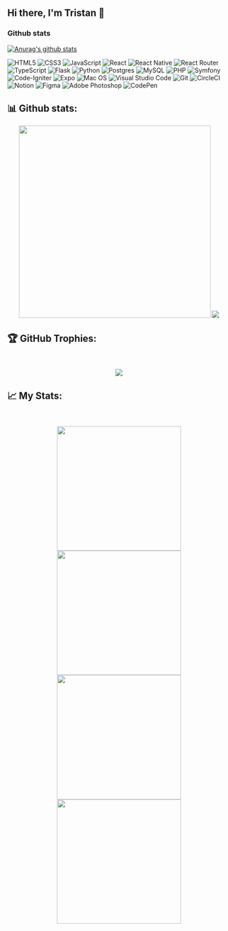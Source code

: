 ## Hi there, I'm Tristan 👋

### Github stats

[![Anurag's github stats](https://github-readme-stats.vercel.app/api?username=TristanLemire&show_icons=true&theme=radical)](https://github.com/anuraghazra/github-readme-stats) 
<!-- [![Top Langs](https://github-readme-stats.vercel.app/api/top-langs/?username=TristanLemire&layout=compact&theme=radical)](https://github.com/anuraghazra/github-readme-stats) -->

![HTML5](https://img.shields.io/badge/html5-%23E34F26.svg?style=for-the-badge&logo=html5&logoColor=white)
![CSS3](https://img.shields.io/badge/css3-%231572B6.svg?style=for-the-badge&logo=css3&logoColor=white)
![JavaScript](https://img.shields.io/badge/javascript-%23323330.svg?style=for-the-badge&logo=javascript&logoColor=%23F7DF1E)
![React](https://img.shields.io/badge/react-%2320232a.svg?style=for-the-badge&logo=react&logoColor=%2361DAFB)
![React Native](https://img.shields.io/badge/react_native-%2320232a.svg?style=for-the-badge&logo=react&logoColor=%2361DAFB)
![React Router](https://img.shields.io/badge/React_Router-CA4245?style=for-the-badge&logo=react-router&logoColor=white)
![TypeScript](https://img.shields.io/badge/typescript-%23007ACC.svg?style=for-the-badge&logo=typescript&logoColor=white)
![Flask](https://img.shields.io/badge/flask-%23000.svg?style=for-the-badge&logo=flask&logoColor=white)
![Python](https://img.shields.io/badge/python-3670A0?style=for-the-badge&logo=python&logoColor=ffdd54)
![Postgres](https://img.shields.io/badge/postgres-%23316192.svg?style=for-the-badge&logo=postgresql&logoColor=white)
![MySQL](https://img.shields.io/badge/mysql-%2300f.svg?style=for-the-badge&logo=mysql&logoColor=white)
![PHP](https://img.shields.io/badge/php-%23777BB4.svg?style=for-the-badge&logo=php&logoColor=white)
![Symfony](https://img.shields.io/badge/symfony-%23000000.svg?style=for-the-badge&logo=symfony&logoColor=white)
![Code-Igniter](https://img.shields.io/badge/CodeIgniter-%23EF4223.svg?style=for-the-badge&logo=codeIgniter&logoColor=white)
![Expo](https://img.shields.io/badge/expo-1C1E24?style=for-the-badge&logo=expo&logoColor=#D04A37)
![Mac OS](https://img.shields.io/badge/mac%20os-000000?style=for-the-badge&logo=macos&logoColor=F0F0F0)
![Visual Studio Code](https://img.shields.io/badge/Visual%20Studio%20Code-0078d7.svg?style=for-the-badge&logo=visual-studio-code&logoColor=white)
![Git](https://img.shields.io/badge/git-%23F05033.svg?style=for-the-badge&logo=git&logoColor=white)
![CircleCI](https://img.shields.io/badge/circle%20ci-%23161616.svg?style=for-the-badge&logo=circleci&logoColor=white)
![Notion](https://img.shields.io/badge/Notion-%23000000.svg?style=for-the-badge&logo=notion&logoColor=white)
![Figma](https://img.shields.io/badge/figma-%23F24E1E.svg?style=for-the-badge&logo=figma&logoColor=white)
![Adobe Photoshop](https://img.shields.io/badge/adobe%20photoshop-%2331A8FF.svg?style=for-the-badge&logo=adobe%20photoshop&logoColor=white)
![CodePen](https://img.shields.io/badge/Codepen-000000?style=for-the-badge&logo=codepen&logoColor=white)


<!--
**TristanLemire/TristanLemire** is a ✨ _special_ ✨ repository because its `README.md` (this file) appears on your GitHub profile.

Here are some ideas to get you started:

- 🔭 I’m currently working on ...
- 🌱 I’m currently learning ...
- 👯 I’m looking to collaborate on ...
- 🤔 I’m looking for help with ...
- 💬 Ask me about ...
- 📫 How to reach me: ...
- 😄 Pronouns: ...
- ⚡ Fun fact: ...
-->

## 📊 Github stats:

<p align = "center">
<img src = "https://github-readme-stats.vercel.app/api?username=TristanLemire&show_icons=true&theme=radical" width= "433px">
<img src= "https://github-readme-stats.vercel.app/api/top-langs/?username=TristanLemire&layout=compact&theme=radical&langs_count=8">
</p>

## 🏆 GitHub Trophies:
<br>
<p align = "center">
<img src = "https://github-profile-trophy.vercel.app/?username=TristanLemire&theme=radical&row=3&column=3">
</p>
<p align = "center">

## 📈 My Stats:
<br>
<p align = "center">
<img src = "https://github-profile-summary-cards.vercel.app/api/cards/repos-per-language?username=TristanLemire&theme=radical" width = "280px">
<img src = "https://github-profile-summary-cards.vercel.app/api/cards/most-commit-language?username=TristanLemire&theme=radical" width = "280px">
<br>
<img src = "https://github-profile-summary-cards.vercel.app/api/cards/stats?username=TristanLemire&theme=radical" width = "280px">
<img src = "https://github-profile-summary-cards.vercel.app/api/cards/productive-time?username=TristanLemire&theme=radical&utcOffset=2" width = "280px">
</p>
<p align = "center">

